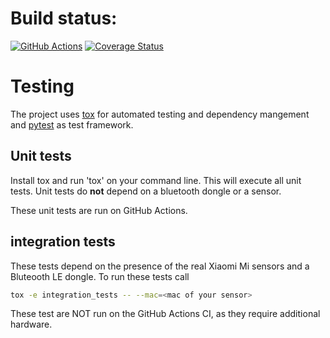 # Build status:
[![GitHub Actions](https://github.com/basnijholt/miflora/workflows/tox/badge.svg)](https://github.com/basnijholt/miflora/actions)
[![Coverage Status](https://coveralls.io/repos/github/basnijholt/miflora/badge.svg?branch=master)](https://coveralls.io/github/basnijholt/miflora?branch=master)

# Testing
The project uses [tox](https://tox.readthedocs.io/en/latest/) for automated testing and dependency mangement and
[pytest](https://docs.pytest.org/en/latest/) as test framework.

## Unit tests
Install tox and run 'tox' on your command line. This will execute all unit tests. Unit tests do **not** depend on a
bluetooth dongle or a sensor.

These unit tests are run on GitHub Actions.

## integration tests
These tests depend on the presence of the real Xiaomi Mi sensors and a Bluteooth LE dongle.
To run these tests call
```bash
tox -e integration_tests -- --mac=<mac of your sensor>
```
These test are NOT run on
the GitHub Actions CI, as they require additional hardware.
